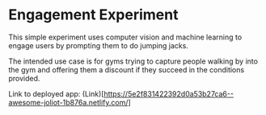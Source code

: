 # Engagement Experiment

This simple experiment uses computer vision and machine learning to engage users by prompting them to do jumping jacks.

The intended use case is for gyms trying to capture people walking by into the gym and offering them a discount if they succeed in the conditions provided.

Link to deployed app:
(Link)[https://5e2f831422392d0a53b27ca6--awesome-joliot-1b876a.netlify.com/]
